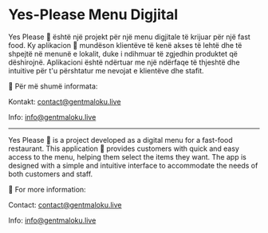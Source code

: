 # Yes-Please Menu Digjital

Yes Please 🍔 është një projekt për një menu digjitale të krijuar për një fast food. Ky aplikacion 📱 mundëson klientëve të kenë akses të lehtë dhe të shpejtë në menunë e lokalit, duke i ndihmuar të zgjedhin produktet që dëshirojnë. Aplikacioni është ndërtuar me një ndërfaqe të thjeshtë dhe intuitive për t'u përshtatur me nevojat e klientëve dhe stafit.

📧 Për më shumë informata:

Kontakt: contact@gentmaloku.live

Info: info@gentmaloku.live

------------------------------------------------------------------------------------------------------------------------------------------------------------------------------------------------------------------------------------------------------------

Yes Please 🍔 is a project developed as a digital menu for a fast-food restaurant. This application 📱 provides customers with quick and easy access to the menu, helping them select the items they want. The app is designed with a simple and intuitive interface to accommodate the needs of both customers and staff.

📧 For more information:

Contact: contact@gentmaloku.live

Info: info@gentmaloku.live
